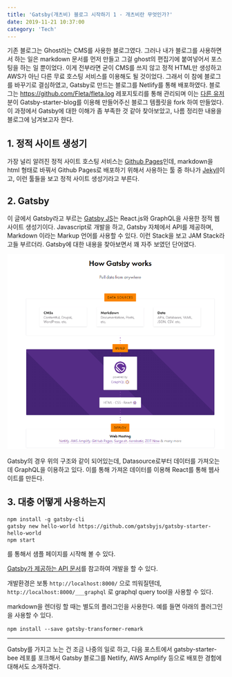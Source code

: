```yaml
---
title: 'Gatsby(개츠비) 블로그 시작하기 1 - 개츠비란 무엇인가?'
date: 2019-11-21 10:37:00
category: 'Tech'
---
```


기존 블로그는 Ghost라는 CMS를 사용한 블로그였다. 그러나 내가 블로그를 사용하면서 하는 일은 markdown 문서를 먼저 만들고 그걸 ghost의 편집기에 붙여넣어서 포스팅을 하는 일 뿐이었다. 이게 전부라면 굳이 CMS를 쓰지 않고 정적 HTML만 생성하고 AWS가 아닌 다른 무료 호스팅 서비스를 이용해도 될 것이었다. 그래서 이 참에 블로그를 바꾸기로 결심하였고, Gatsby로 만드는 블로그를 Netlify를 통해 배포하였다. 블로그는 https://github.com/Fleta/fleta.log 레포지토리를 통해 관리되며 이는 [다른 유저](https://github.com/JaeYeopHan)분이 Gatsby-starter-blog를 이용해 만들어주신 블로그 템플릿을 fork 하여 만들었다. 이 과정에서 Gatsby에 대한 이해가 좀 부족한 것 같아 찾아보았고, 나름 정리한 내용을 블로그에 남겨보고자 한다.


## 1. 정적 사이트 생성기

가장 널리 알려진 정적 사이트 호스팅 서비스는 [Github Pages](https://pages.github.com/)인데, markdown을 html 형태로 바꿔서 Github Pages로 배포하기 위해서 사용하는 툴 중 하나가 [Jekyll](https://jekyllrb-ko.github.io/)이고, 이런 툴들을 보고 정적 사이트 생성기라고 부른다. 

## 2. Gatsby

이 글에서 Gatsby라고 부르는 [Gatsby JS](https://www.gatsbyjs.org/)는 React.js와 GraphQL을 사용한 정적 웹사이트 생성기이다. Javascript로 개발을 하고, Gatsby 자체에서 API를 제공하며, Markdown 이라는 Markup 언어를 사용할 수 있다. 이런 Stack을 보고 JAM Stack라고들 부르더라. Gatsby에 대한 내용을 찾아보면서 꽤 자주 보였던 단어였다.

![how-gatsbyjs-works](images/start-gatsby-blog/how-gatsby-works.png)

Gatsby의 경우 위의 구조와 같이 되어있는데, Datasource로부터 데이터를 가져오는데 GraphQL을 이용하고 있다. 이를 통해 가져온 데이터를 이용해 React를 통해 웹사이트를 만든다.

## 3. 대충 어떻게 사용하는지

```
npm install -g gatsby-cli
gatsby new hello-world https://github.com/gatsbyjs/gatsby-starter-hello-world
npm start
```

를 통해서 샘플 페이지를 시작해 볼 수 있다. 

[Gatsby가 제공하는 API 문서](https://www.gatsbyjs.org/docs/api-reference/)를 참고하여 개발을 할 수 있다. 

개발환경은 보통 `http://localhost:8000/` 으로 띄워질텐데, `http://localhost:8000/___graphql` 로 graphql query tool을 사용할 수 있다. 

markdown을 렌더링 할 때는 별도의 플러그인을 사용한다. 예를 들면 아래의 플러그인을 사용할 수 있다.

```
npm install --save gatsby-transformer-remark
```


---


Gatsby를 가지고 노는 건 조금 나중의 일로 하고, 다음 포스트에서 gatsby-starter-bee 레포를 포크해서 Gatsby 블로그를 Netlify, AWS Amplify 등으로 배포한 경험에 대해서도 소개하겠다. 